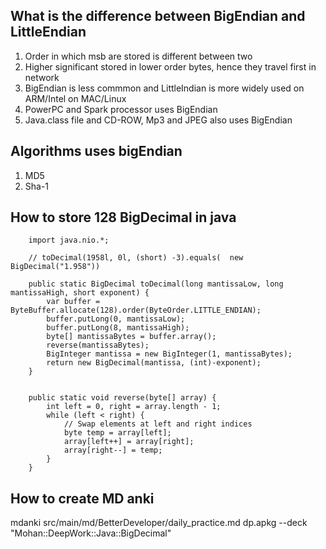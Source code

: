 ## What is the difference between BigEndian and LittleEndian
1. Order in which msb are stored is different between two
2. Higher significant stored in lower order bytes, hence they travel first in network
3. BigEndian is less commmon and LittleIndian is more widely used on ARM/Intel on MAC/Linux
4. PowerPC and Spark processor uses BigEndian
5. Java.class file and CD-ROW, Mp3 and JPEG also uses BigEndian

## Algorithms uses bigEndian
1. MD5
2. Sha-1

## How to store 128 BigDecimal in java

```
    import java.nio.*;

    // toDecimal(1958l, 0l, (short) -3).equals(  new BigDecimal("1.958"))

    public static BigDecimal toDecimal(long mantissaLow, long mantissaHigh, short exponent) {        
        var buffer = ByteBuffer.allocate(128).order(ByteOrder.LITTLE_ENDIAN);
        buffer.putLong(0, mantissaLow);
        buffer.putLong(8, mantissaHigh);
        byte[] mantissaBytes = buffer.array();
        reverse(mantissaBytes);
        BigInteger mantissa = new BigInteger(1, mantissaBytes);
        return new BigDecimal(mantissa, (int)-exponent);
    }


    public static void reverse(byte[] array) {
        int left = 0, right = array.length - 1;        
        while (left < right) {
            // Swap elements at left and right indices
            byte temp = array[left];
            array[left++] = array[right];
            array[right--] = temp;            
        }
    }
```



## How to create MD anki
mdanki src/main/md/BetterDeveloper/daily_practice.md dp.apkg --deck "Mohan::DeepWork::Java::BigDecimal"
